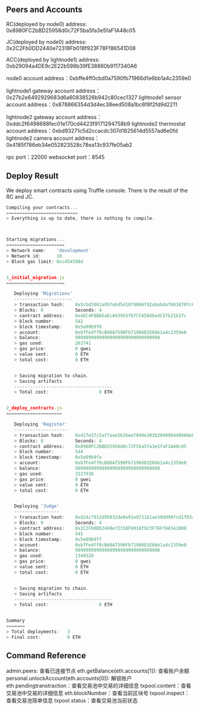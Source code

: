 ## Peers and Accounts

RC(deployed by node0) address: 0x8980FC2bBD25958d0c72F5ba5fa3e5faF1A48c05

JC(deployed by node0) address: 0x2C2Fb0DD2440e72318Fb018f923F78Ff86541D08

ACC(deployed by lightnode1) address: 0xb29094a4DE9c2E22b598b39fE38860b9117340A6



node0 account address：0xbffe4ff0cbd0a7590fb71966d1e6bb1a4c2359e0

lightnode1 gateway account address：0x27b2e6492929683d6a60838526b942c80cec1327
lightnode1 sensor account address：0x878866354d3d4ec38eed508a1bc6f8f2fd9d2211

lightnode2 gateway account address：0xddc2f6498688fec01e170cd4423f9171294758b9
lightnode2 thermostat account address：0xbd93271c5d2ccacdc307d1825614d5557ad6e0fd
lightnode2 camera account address： 0x4185f786eb34e052823528c78ea13c937fe05ab2

rpc port：22000
websocket port：8545



## Deploy Result

We deploy smart contracts using Truffle console. There is the result of the RC and JC.

```js
Compiling your contracts...
===========================
> Everything is up to date, there is nothing to compile.



Starting migrations...
======================
> Network name:    'development'
> Network id:      10
> Block gas limit: 0xc454588d


1_initial_migration.js
======================

   Deploying 'Migrations'
   ----------------------
   > transaction hash:    0x5cbd3d61a95febd541079066f92ebabdafb03d707c6fef08ab01fc3303f23712
   > Blocks: 0            Seconds: 4
   > contract address:    0x4EC4F8BA5aEcA93955f67CFA58dbe4C57b21b37c
   > block number:        542
   > block timestamp:     0x5e09b9f0
   > account:             0xbfFe4ff0cBd0A7590Fb71966D1E6bb1a4c2359e0
   > balance:             99999999999999999999999999999998
   > gas used:            263741
   > gas price:           0 gwei
   > value sent:          0 ETH
   > total cost:          0 ETH


   > Saving migration to chain.
   > Saving artifacts
   -------------------------------------
   > Total cost:                   0 ETH


2_deploy_contracts.js
=====================

   Deploying 'Register'
   --------------------
   > transaction hash:    0x427e37c5af7aae563bee7049e303b2040964d0860ebed1d10b5afbf997388506
   > Blocks: 0            Seconds: 4
   > contract address:    0x8980FC2bBD25958d0c72F5ba5fa3e5faF1A48c05
   > block number:        544
   > block timestamp:     0x5e09b9fa
   > account:             0xbfFe4ff0cBd0A7590Fb71966D1E6bb1a4c2359e0
   > balance:             99999999999999999999999999999998
   > gas used:            3227930
   > gas price:           0 gwei
   > value sent:          0 ETH
   > total cost:          0 ETH


   Deploying 'Judge'
   -----------------
   > transaction hash:    0xd24c7912d95032da9a91e9711b1ae39dd90fcd1f03ac74eaf3d78d8723af7a65
   > Blocks: 0            Seconds: 4
   > contract address:    0x2C2Fb0DD2440e72318Fb018f923F78Ff86541D08
   > block number:        545
   > block timestamp:     0x5e09b9ff
   > account:             0xbfFe4ff0cBd0A7590Fb71966D1E6bb1a4c2359e0
   > balance:             99999999999999999999999999999998
   > gas used:            1349320
   > gas price:           0 gwei
   > value sent:          0 ETH
   > total cost:          0 ETH


   > Saving migration to chain.
   > Saving artifacts
   -------------------------------------
   > Total cost:                   0 ETH


Summary
=======
> Total deployments:   3
> Final cost:          0 ETH
```

## Command Reference

admin.peers: 查看已连接节点
eth.getBalance(eth.accounts[1]): 查看账户余额
personal.unlockAccount(eth.accounts[0]): 解锁账户
eth.pendingtranstraction：查看交易池中交易的详细信息
txpool.content：查看交易池中交易的详细信息
eth.blockNumber：查看当前区块号
txpool.inspect：查看交易池简单信息
txpool.status：查看交易池当前状态



